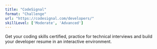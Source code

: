 ```yaml
---
title: "CodeSignal"
format: "Challenge"
url: "https://codesignal.com/developers/"
skillLevel: ['Moderate', 'Advanced']
---
```


Get your coding skills certified, practice for technical interviews and build your developer resume in an interactive environment.
